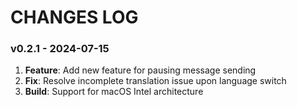 # CHANGES LOG

### v0.2.1 - 2024-07-15

1. **Feature**: Add new feature for pausing message sending
2. **Fix**: Resolve incomplete translation issue upon language switch
3. **Build**: Support for macOS Intel architecture
